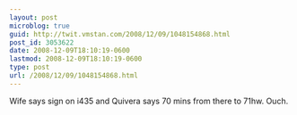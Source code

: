 ```yaml
---
layout: post
microblog: true
guid: http://twit.vmstan.com/2008/12/09/1048154868.html
post_id: 3053622
date: 2008-12-09T18:10:19-0600
lastmod: 2008-12-09T18:10:19-0600
type: post
url: /2008/12/09/1048154868.html
---
```

Wife says sign on i435 and Quivera says 70 mins from there to 71hw. Ouch.
